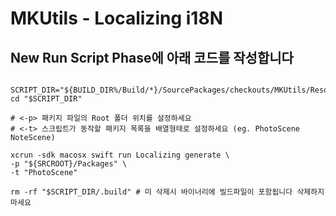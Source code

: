 # MKUtils - Localizing i18N 

## New Run Script Phase에 아래 코드를 작성합니다
```

SCRIPT_DIR="${BUILD_DIR%/Build/*}/SourcePackages/checkouts/MKUtils/Resources/LocalizeKit"
cd "$SCRIPT_DIR"

# <-p> 패키지 파일의 Root 폴더 위치를 설정하세요
# <-t> 스크립트가 동작할 패키지 목록을 배열형태로 설정하세요 (eg. PhotoScene NoteScene)

xcrun -sdk macosx swift run Localizing generate \
-p "${SRCROOT}/Packages" \
-t "PhotoScene" 

rm -rf "$SCRIPT_DIR/.build" # 미 삭제시 바이너리에 빌드파일이 포함됩니다 삭제하지마세요


```

